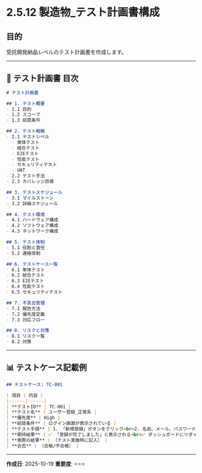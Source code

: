 # 2.5.12 製造物_テスト計画書構成

## 目的

受託開発納品レベルのテスト計画書を作成します。

---

## 📄 テスト計画書 目次

```markdown
# テスト計画書

## 1. テスト概要
- 1.1 目的
- 1.2 スコープ
- 1.3 前提条件

## 2. テスト戦略
- 2.1 テストレベル
  - 単体テスト
  - 結合テスト
  - E2Eテスト
  - 性能テスト
  - セキュリティテスト
  - UAT
- 2.2 テスト手法
- 2.3 カバレッジ目標

## 3. テストスケジュール
- 3.1 マイルストーン
- 3.2 詳細スケジュール

## 4. テスト環境
- 4.1 ハードウェア構成
- 4.2 ソフトウェア構成
- 4.3 ネットワーク構成

## 5. テスト体制
- 5.1 役割と責任
- 5.2 連絡体制

## 6. テストケース一覧
- 6.1 単体テスト
- 6.2 結合テスト
- 6.3 E2Eテスト
- 6.4 性能テスト
- 6.5 セキュリティテスト

## 7. 不具合管理
- 7.1 報告方法
- 7.2 優先度定義
- 7.3 対応フロー

## 8. リスクと対策
- 8.1 リスク一覧
- 8.2 対策
```

---

## 📊 テストケース記載例

```markdown
## テストケース: TC-001

| 項目 | 内容 |
|------|------|
| **テストID** | TC-001 |
| **テスト名** | ユーザー登録_正常系 |
| **優先度** | High |
| **前提条件** | ログイン画面が表示されている |
| **テスト手順** | 1. 「新規登録」ボタンをクリック<br>2. 名前、メール、パスワードを入力<br>3. 「登録」ボタンをクリック |
| **期待結果** | ✅ 「登録が完了しました」と表示される<br>✅ ダッシュボードにリダイレクトされる |
| **実際の結果** | （テスト実施時に記入） |
| **合否** | （合格/不合格） |
```

---

**作成日**: 2025-10-19
**重要度**: ⭐⭐⭐
